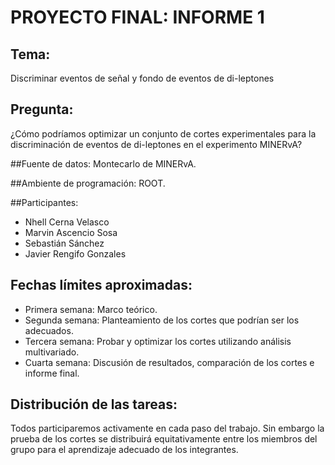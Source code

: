 # PROYECTO FINAL: INFORME 1

## Tema: 
Discriminar eventos de señal y fondo de eventos de di-leptones

## Pregunta: 
¿Cómo podríamos optimizar un conjunto de cortes experimentales para la discriminación de eventos de di-leptones en el experimento MINERvA?

##Fuente de datos: 
Montecarlo de MINERvA.

##Ambiente de programación: 
ROOT.

##Participantes:
 
* Nhell Cerna Velasco
* Marvin Ascencio Sosa
* Sebastián Sánchez
* Javier Rengifo Gonzales

## Fechas límites aproximadas:
* Primera semana: Marco teórico.
* Segunda semana: Planteamiento de los cortes que podrían ser los adecuados.
* Tercera semana: Probar y optimizar los cortes utilizando análisis multivariado.
* Cuarta semana: Discusión de resultados, comparación de los cortes e informe final.

## Distribución de las tareas:

Todos participaremos activamente en cada paso del trabajo. Sin embargo la prueba de los cortes se distribuirá equitativamente entre los miembros del grupo para el aprendizaje adecuado de los integrantes.




